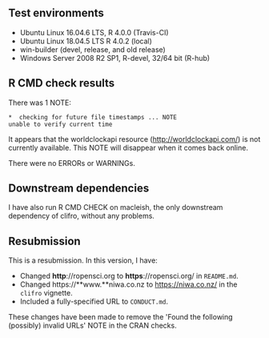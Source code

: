 ## Test environments
* Ubuntu Linux 16.04.6 LTS, R 4.0.0 (Travis-CI)
* Ubuntu Linux 18.04.5 LTS R 4.0.2 (local)
* win-builder (devel, release, and old release)
* Windows Server 2008 R2 SP1, R-devel, 32/64 bit (R-hub)

## R CMD check results
There was 1 NOTE:

```
*  checking for future file timestamps ... NOTE
unable to verify current time
```

It appears that the worldclockapi resource (http://worldclockapi.com/) is not
currently available. This NOTE will disappear when it comes back online.

There were no ERRORs or WARNINGs.

## Downstream dependencies
I have also run R CMD CHECK on macleish, the only downstream dependency of 
clifro, without any problems.

## Resubmission

This is a resubmission. In this version, I have:

- Changed **http**://ropensci.org to **https**://ropensci.org/ in `README.md`.
- Changed https://**www.**niwa.co.nz to https://niwa.co.nz/ in the `clifro` vignette.
- Included a fully-specified URL to `CONDUCT.md`.

These changes have been made to remove the 'Found the following (possibly) 
invalid URLs' NOTE in the CRAN checks.
